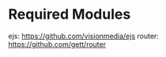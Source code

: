 Required Modules
================
ejs: https://github.com/visionmedia/ejs
router: https://github.com/gett/router